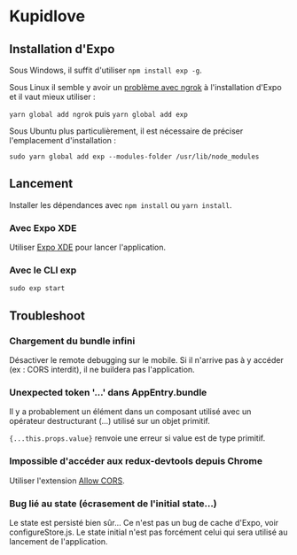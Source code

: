 # Kupidlove

## Installation d'Expo

Sous Windows, il suffit d'utiliser `npm install exp -g`.

Sous Linux il semble y avoir un [problème avec ngrok](https://github.com/inconshreveable/ngrok/issues/429) à l'installation d'Expo et il vaut mieux utiliser :

`yarn global add ngrok` puis `yarn global add exp`

Sous Ubuntu plus particulièrement, il est nécessaire de préciser l'emplacement d'installation :

`sudo yarn global add exp --modules-folder /usr/lib/node_modules`

## Lancement

Installer les dépendances avec `npm install` ou `yarn install`.

### Avec Expo XDE

Utiliser [Expo XDE](https://docs.expo.io/versions/latest/introduction/installation.html) pour lancer l'application.

### Avec le CLI exp

`sudo exp start`

## Troubleshoot

### Chargement du bundle infini
Désactiver le remote debugging sur le mobile. Si il n'arrive pas à y accéder (ex : CORS interdit), il ne buildera pas l'application.

### Unexpected token '...' dans AppEntry.bundle
Il y a probablement un élément dans un composant utilisé avec un opérateur destructurant (...) utilisé sur un objet primitif.

`{...this.props.value}` renvoie une erreur si value est de type primitif.

### Impossible d'accéder aux redux-devtools depuis Chrome
Utiliser l'extension [Allow CORS](https://chrome.google.com/webstore/detail/allow-control-allow-origi/nlfbmbojpeacfghkpbjhddihlkkiljbi/related?hl=en).

### Bug lié au state (écrasement de l'initial state...)
Le state est persisté bien sûr... Ce n'est pas un bug de cache d'Expo, voir configureStore.js.
Le state initial n'est pas forcément celui qui sera utilisé au lancement de l'application.